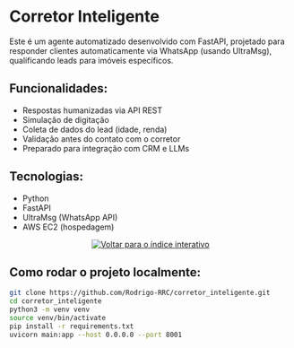 # Corretor Inteligente

Este é um agente automatizado desenvolvido com FastAPI, projetado para responder clientes automaticamente via WhatsApp (usando UltraMsg), qualificando leads para imóveis específicos.

## Funcionalidades:
- Respostas humanizadas via API REST
- Simulação de digitação
- Coleta de dados do lead (idade, renda)
- Validação antes do contato com o corretor
- Preparado para integração com CRM e LLMs

## Tecnologias:
- Python
- FastAPI
- UltraMsg (WhatsApp API)
- AWS EC2 (hospedagem)

<p align="center">
  <a href="https://rodrigo-rrc.github.io/Projetos_IA/" target="_blank">
    <img src="https://img.shields.io/badge/⬅️ Voltar para o índice interativo-blue?style=for-the-badge" alt="Voltar para o índice interativo"/>
  </a>
</p>


## Como rodar o projeto localmente:

```bash
git clone https://github.com/Rodrigo-RRC/corretor_inteligente.git
cd corretor_inteligente
python3 -m venv venv
source venv/bin/activate
pip install -r requirements.txt
uvicorn main:app --host 0.0.0.0 --port 8001


